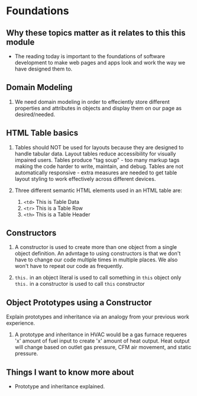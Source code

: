 # Foundations  

## Why these topics matter as it relates to this this module  

- The reading today is important to the foundations of software development to make web pages and apps look and work the way we have designed them to.  

## Domain Modeling  

1. We need domain modeling in order to effeciently store different properties and attributes in objects and display them on our page as desired/needed.  

## HTML Table basics  

1. Tables should NOT be used for layouts because they are designed to handle tabular data. Layout tables reduce accessibility for visually impaired users. Tables produce "tag soup" - too many markup tags making the code harder to write, maintain, and debug. Tables are not automatically responsive - extra measures are needed to get table layout styling to work effectively across different devices.  

2. Three different semantic HTML elements used in an HTML table are:  
    1. `<td>` This is Table Data  
    2. `<tr>` This is a Table Row  
    3. `<th>` This is a Table Header  

## Constructors  

1. A constructor is used to create more than one object from a single object definition. An advntage to using constructors is that we don't have to change our code multiple times in multiple places. We also won't have to repeat our code as frequently.

2. `this.` in an object literal is used to call something in `this` object only  
   `this.` in a constructor is used to call `this` constructor  

## Object Prototypes using a Constructor  

Explain prototypes and inheritance via an analogy from your previous work experience.

1. A prototype and inheritance in HVAC would be a gas furnace requeres 'x' amount of fuel input to create 'x' amount of heat output. Heat output will change based on outlet gas pressure, CFM air movement, and static pressure.

## Things I want to know more about

- Prototype and inheritance explained.  
